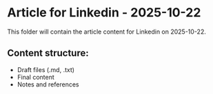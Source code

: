 # Article for Linkedin - 2025-10-22

This folder will contain the article content for Linkedin on 2025-10-22.

## Content structure:
- Draft files (.md, .txt)
- Final content
- Notes and references

